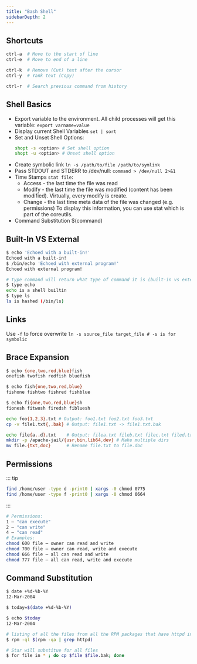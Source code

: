```yaml
---
title: "Bash Shell"
sidebarDepth: 2
---
```


## Shortcuts
```sh
ctrl-a  # Move to the start of line
ctrl-e  # Move to end of a line

ctrl-k  # Remove (Cut) text after the cursor
ctrl-y  # Yank text (Copy)

ctrl-r  # Search previous command from history
```

## Shell Basics

* Export variable to the environment. All child processes will get this variable: ``export varname=value``
* Display current Shell Variables ``set | sort``
* Set and Unset Shell Options:
    ```bash
    shopt -s <option> # Set shell option
    shopt -u <option> # Unset shell option
    ```
* Create symbolic link ``ln -s /path/to/file /path/to/symlink``
* Pass STDOUT and STDERR to /dev/null: ``command > /dev/null 2>&1``
* Time Stamps ``stat file``:
    * Access - the last time the file was read
    * Modify - the last time the file was modified (content has been modified). Virtually, every modify is create.
    * Change - the last time meta data of the file was changed (e.g. permissions) To display this information, you can use stat which is part of the coreutils.
* Command Substitution $(command)

## Built-In VS External
```sh
$ echo 'Echoed with a built-in!'
Echoed with a built-in!
$ /bin/echo 'Echoed with external program!'
Echoed with external program!

# type command will return what type of command it is (built-in vs external)
$ type echo
echo is a shell builtin
$ type ls
ls is hashed (/bin/ls)
```

## Links
Use `-f` to force overwrite
`ln -s source_file target_file # -s is for symbolic`

## Brace Expansion

```bash
$ echo {one,two,red,blue}fish
onefish twofish redfish bluefish

$ echo fish{one,two,red,blue}
fishone fishtwo fishred fishblue

$ echo fi{one,two,red,blue}sh
fionesh fitwosh firedsh fibluesh

echo foo{1,2,3}.txt # Output: foo1.txt foo2.txt foo3.txt
cp -v file1.txt{,.bak} # Output: file1.txt -> file1.txt.bak

echo file{a..d}.txt    # Output: filea.txt fileb.txt filec.txt filed.txt
mkdir -p /apache-jail/{usr,bin,lib64,dev} # Make multiple dirs
mv file.{txt,doc}      # Rename file.txt to file.doc
```

## Permissions
::: tip
```bash
find /home/user -type d -print0 | xargs -0 chmod 0775
find /home/user -type f -print0 | xargs -0 chmod 0664
```
:::

```bash
# Permissions:
1 – "can execute"
2 – "can write"
4 – "can read"
# Examples:
chmod 600 file – owner can read and write
chmod 700 file – owner can read, write and execute
chmod 666 file – all can read and write
chmod 777 file – all can read, write and execute
```

## Command Substitution
```sh
$ date +%d-%b-%Y
12-Mar-2004

$ today=$(date +%d-%b-%Y)

$ echo $today
12-Mar-2004

# listing of all the files from all the RPM packages that have httpd in the name
$ rpm -ql $(rpm -qa | grep httpd)

# Star will substitue for all files
$ for file in * ; do cp $file $file.bak; done
```
